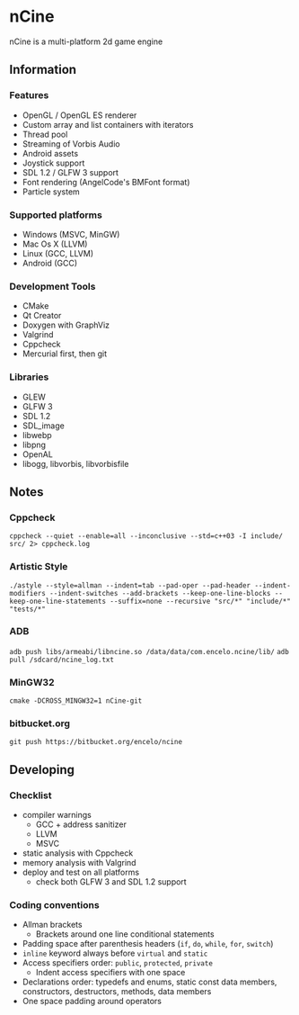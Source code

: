 # nCine
nCine is a multi-platform 2d game engine

## Information

### Features
- OpenGL / OpenGL ES renderer
- Custom array and list containers with iterators
- Thread pool
- Streaming of Vorbis Audio
- Android assets
- Joystick support
- SDL 1.2 / GLFW 3 support
- Font rendering (AngelCode's BMFont format)
- Particle system

### Supported platforms
- Windows (MSVC, MinGW)
- Mac Os X (LLVM)
- Linux (GCC, LLVM)
- Android (GCC)

### Development Tools
- CMake
- Qt Creator
- Doxygen with GraphViz
- Valgrind
- Cppcheck
- Mercurial first, then git

### Libraries
- GLEW
- GLFW 3
- SDL 1.2
- SDL_image
- libwebp
- libpng
- OpenAL
- libogg, libvorbis, libvorbisfile

## Notes

### Cppcheck
`cppcheck --quiet --enable=all --inconclusive --std=c++03 -I include/ src/ 2> cppcheck.log`

### Artistic Style
`./astyle --style=allman --indent=tab --pad-oper --pad-header --indent-modifiers --indent-switches --add-brackets --keep-one-line-blocks --keep-one-line-statements --suffix=none --recursive "src/*" "include/*" "tests/*"`

### ADB
`adb push libs/armeabi/libncine.so /data/data/com.encelo.ncine/lib/`
`adb pull /sdcard/ncine_log.txt`

### MinGW32
`cmake -DCROSS_MINGW32=1 nCine-git`

### bitbucket.org
`git push https://bitbucket.org/encelo/ncine`

## Developing

### Checklist
- compiler warnings
  - GCC + address sanitizer
  - LLVM
  - MSVC
- static analysis with Cppcheck
- memory analysis with Valgrind
- deploy and test on all platforms
  - check both GLFW 3 and SDL 1.2 support

### Coding conventions
- Allman brackets
  - Brackets around one line conditional statements
- Padding space after parenthesis headers (`if`, `do`, `while`, `for`, `switch`)
- `inline` keyword always before `virtual` and `static`
- Access specifiers order: `public`, `protected`, `private`
  - Indent access specifiers with one space
- Declarations order: typedefs and enums, static const data members, constructors, destructors, methods, data members
- One space padding around operators
